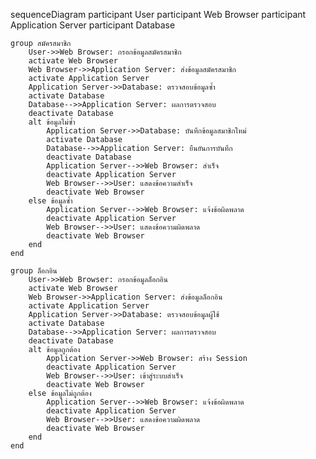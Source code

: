 sequenceDiagram
    participant User
    participant Web Browser
    participant Application Server
    participant Database

    group สมัครสมาชิก
        User->>Web Browser: กรอกข้อมูลสมัครสมาชิก
        activate Web Browser
        Web Browser->>Application Server: ส่งข้อมูลสมัครสมาชิก
        activate Application Server
        Application Server->>Database: ตรวจสอบข้อมูลซ้ำ
        activate Database
        Database-->>Application Server: ผลการตรวจสอบ
        deactivate Database
        alt ข้อมูลไม่ซ้ำ
            Application Server->>Database: บันทึกข้อมูลสมาชิกใหม่
            activate Database
            Database-->>Application Server: ยืนยันการบันทึก
            deactivate Database
            Application Server-->>Web Browser: สำเร็จ
            deactivate Application Server
            Web Browser-->>User: แสดงข้อความสำเร็จ
            deactivate Web Browser
        else ข้อมูลซ้ำ
            Application Server-->>Web Browser: แจ้งข้อผิดพลาด
            deactivate Application Server
            Web Browser-->>User: แสดงข้อความผิดพลาด
            deactivate Web Browser
        end
    end

    group ล็อกอิน
        User->>Web Browser: กรอกข้อมูลล็อกอิน
        activate Web Browser
        Web Browser->>Application Server: ส่งข้อมูลล็อกอิน
        activate Application Server
        Application Server->>Database: ตรวจสอบข้อมูลผู้ใช้
        activate Database
        Database-->>Application Server: ผลการตรวจสอบ
        deactivate Database
        alt ข้อมูลถูกต้อง
            Application Server->>Web Browser: สร้าง Session
            deactivate Application Server
            Web Browser-->>User: เข้าสู่ระบบสำเร็จ
            deactivate Web Browser
        else ข้อมูลไม่ถูกต้อง
            Application Server-->>Web Browser: แจ้งข้อผิดพลาด
            deactivate Application Server
            Web Browser-->>User: แสดงข้อความผิดพลาด
            deactivate Web Browser
        end
    end
